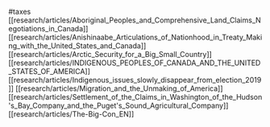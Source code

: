 #taxes
[[research/articles/Aboriginal_Peoples_and_Comprehensive_Land_Claims_Negotiations_in_Canada]]
[[research/articles/Anishinaabe_Articulations_of_Nationhood_in_Treaty_Making_with_the_United_States_and_Canada]]
[[research/articles/Arctic_Security_for_a_Big_Small_Country]]
[[research/articles/INDIGENOUS_PEOPLES_OF_CANADA_AND_THE_UNITED_STATES_OF_AMERICA]]
[[research/articles/Indigenous_issues_slowly_disappear_from_election_2019]]
[[research/articles/Migration_and_the_Unmaking_of_America]]
[[research/articles/Settlement_of_the_Claims_in_Washington_of_the_Hudson's_Bay_Company_and_the_Puget's_Sound_Agricultural_Company]]
[[research/articles/The-Big-Con_EN]]
